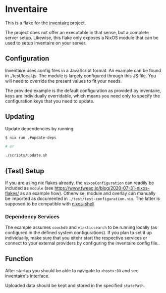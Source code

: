 # Inventaire

This is a flake for the [inventaire](https://github.com/inventaire/inventaire) project.

The project does not offer an executable in that sense, but a complete server setup. Likewise, this flake only exposes a NixOS module that can be used to setup inventaire on your server.

## Configuration

Inventaire uses config files in a JavaScript format. An example can be found in ./test/local.js.
The module is largely configured through this JS file. You will need to override the present values to fit your needs.

The provided example is the default configuration as provided by inventaire, keys are individually overridable, which means you need only to specify the configuration keys that you need to update.

## Updating

Update dependencies by running

```bash
$ nix run .#update-deps

# or

./scripts/update.sh
```

## (Test) Setup

If you are using nix flakes already, the `nixosConfiguration` can readily be included as `module` (see https://www.tweag.io/blog/2020-07-31-nixos-flakes/ as an example how). Otherwise, module and overlay can manually be imported as documented in `./test/test-configuration.nix`. The latter is supposed to be compatible with [nixos-shell](https://github.com/chrisfarms/nixos-shell).


### Dependency Services

The example assumes `couchdb` and `elasticsearch` to be running locally (as configured in the defined system configurations). If you plan to set it up individually, make sure that you eitehr start the respective services or connect to your external providers by configuring the inventaire config file..



## Function

After startup you should be able to navigate to `<host>:80` and see inventaire's interface.

Uploaded data should be kept and stored in the specified `statePath`.
